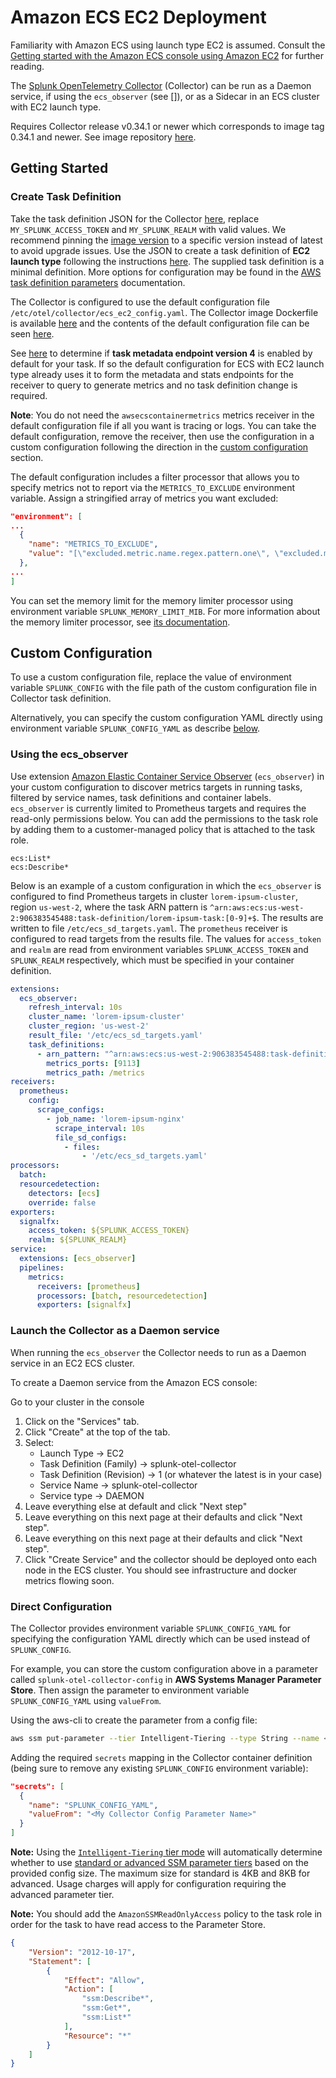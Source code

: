 # Amazon ECS EC2 Deployment

Familiarity with Amazon ECS using launch type EC2 is assumed. Consult the 
[Getting started with the Amazon ECS console using Amazon EC2](https://docs.aws.amazon.com/AmazonECS/latest/developerguide/getting-started-ecs-ec2.html)
for further reading.

The [Splunk OpenTelemetry Collector](https://github.com/signalfx/splunk-otel-collector)
(Collector) can be run as a Daemon service, if using the `ecs_observer` (see []),
or as a Sidecar in an ECS cluster with EC2 launch type.

Requires Collector release v0.34.1 or newer which corresponds to image tag 0.34.1 and newer.
See image repository [here](https://quay.io/repository/signalfx/splunk-otel-collector?tab=tags).

## Getting Started

### Create Task Definition

Take the task definition JSON for the Collector [here](./splunk-otel-collector.json), replace
`MY_SPLUNK_ACCESS_TOKEN` and `MY_SPLUNK_REALM` with valid values.
We recommend pinning the [image version](https://github.com/signalfx/splunk-otel-collector/blob/main/deployments/ecs/ec2/splunk-otel-collector.json#L56) to a specific version instead of latest to avoid upgrade issues. Use the JSON to create a task definition of **EC2 launch type** following
the instructions [here](https://docs.aws.amazon.com/AmazonECS/latest/developerguide/create-task-definition.html).
The supplied task definition is a minimal definition. More options for configuration may be found in the
[AWS task definition parameters](https://docs.aws.amazon.com/AmazonECS/latest/developerguide/task_definition_parameters.html) documentation.

The Collector is configured to use the default configuration file `/etc/otel/collector/ecs_ec2_config.yaml`.
The Collector image Dockerfile is available [here](../../../cmd/otelcol/Dockerfile) and the contents of the default
configuration file can be seen [here](../../../cmd/otelcol/config/collector/ecs_ec2_config.yaml).

See
[here](https://docs.aws.amazon.com/AmazonECS/latest/developerguide/task-metadata-endpoint.html)
to determine if **task metadata endpoint version 4** is enabled by default for your task. If so
the default configuration for ECS with EC2 launch type already uses it to form the metadata and stats endpoints
for the receiver to query to generate metrics and no task definition change is required.

**Note**: You do not need the `awsecscontainermetrics` metrics receiver in the default
configuration file if all you want is tracing or logs. You can take the default configuration,
remove the receiver, then use the configuration in a custom configuration following the direction
in the [custom configuration](#custom-configuration) section.

The default configuration includes a filter processor that allows you to specify metrics not to report via the
`METRICS_TO_EXCLUDE` environment variable. Assign a stringified array of metrics you want excluded:

```json
"environment": [
...
  {
    "name": "METRICS_TO_EXCLUDE",
    "value": "[\"excluded.metric.name.regex.pattern.one\", \"excluded.metric.name.regex.pattern.two\"]"
  },
...
]
```

You can set the memory limit for the memory limiter processor using environment variable `SPLUNK_MEMORY_LIMIT_MIB`.
For more information about the memory limiter processor, see [its documentation](https://github.com/open-telemetry/opentelemetry-collector/blob/main/processor/memorylimiterprocessor/README.md).

## Custom Configuration
To use a custom configuration file, replace the value of environment variable
`SPLUNK_CONFIG` with the file path of the custom configuration file in Collector
task definition.

Alternatively, you can specify the custom configuration YAML directly using environment
variable `SPLUNK_CONFIG_YAML` as describe [below](#direct-configuration).

### Using the ecs_observer
Use extension
[Amazon Elastic Container Service Observer](https://github.com/open-telemetry/opentelemetry-collector-contrib/tree/main/extension/observer/ecsobserver#amazon-elastic-container-service-observer)
(`ecs_observer`) in your custom configuration to discover metrics targets
in running tasks, filtered by service names, task definitions and container labels.
`ecs_observer` is currently limited to Prometheus targets and requires the read-only
permissions below. You can add the permissions to the task role by adding them to a
customer-managed policy that is attached to the task role.
```text
ecs:List*
ecs:Describe*
```

Below is an example of a custom configuration in which the `ecs_observer` is configured to find
Prometheus targets in cluster `lorem-ipsum-cluster`, region `us-west-2`, where the task ARN
pattern is `^arn:aws:ecs:us-west-2:906383545488:task-definition/lorem-ipsum-task:[0-9]+$`.
The results are written to file `/etc/ecs_sd_targets.yaml`. The `prometheus` receiver is
configured to read targets from the results file. The values for `access_token`
and `realm` are read from environment variables `SPLUNK_ACCESS_TOKEN` and `SPLUNK_REALM`
respectively, which must be specified in your container definition.

```yaml
extensions:
  ecs_observer:
    refresh_interval: 10s
    cluster_name: 'lorem-ipsum-cluster'
    cluster_region: 'us-west-2'
    result_file: '/etc/ecs_sd_targets.yaml'
    task_definitions:
      - arn_pattern: "^arn:aws:ecs:us-west-2:906383545488:task-definition/lorem-ipsum-task:[0-9]+$"
        metrics_ports: [9113]
        metrics_path: /metrics
receivers:
  prometheus:
    config:
      scrape_configs:
        - job_name: 'lorem-ipsum-nginx'
          scrape_interval: 10s
          file_sd_configs:
            - files:
                - '/etc/ecs_sd_targets.yaml'
processors:
  batch:
  resourcedetection:
    detectors: [ecs]
    override: false    
exporters:
  signalfx:
    access_token: ${SPLUNK_ACCESS_TOKEN}
    realm: ${SPLUNK_REALM}
service:
  extensions: [ecs_observer]
  pipelines:
    metrics:
      receivers: [prometheus]
      processors: [batch, resourcedetection]
      exporters: [signalfx]
```

### Launch the Collector as a Daemon service

When running the `ecs_observer` the Collector needs to run as a Daemon service in an EC2 ECS cluster.

To create a Daemon service from the Amazon ECS console:

Go to your cluster in the console

1. Click on the "Services" tab.
2. Click "Create" at the top of the tab.
3. Select:
   - Launch Type -> EC2
   - Task Definition (Family) -> splunk-otel-collector
   - Task Definition (Revision) -> 1 (or whatever the latest is in your case)
   - Service Name -> splunk-otel-collector
   - Service type -> DAEMON
4. Leave everything else at default and click "Next step"
5. Leave everything on this next page at their defaults and click "Next step". 
6. Leave everything on this next page at their defaults and click "Next step". 
7. Click "Create Service" and the collector should be deployed onto each node in the ECS cluster. You should see infrastructure and docker metrics flowing soon.

### Direct Configuration

The Collector provides environment variable `SPLUNK_CONFIG_YAML` for specifying the
configuration YAML directly which can be used instead of `SPLUNK_CONFIG`.

For example, you can store the custom configuration above in a parameter called
`splunk-otel-collector-config` in **AWS Systems Manager Parameter Store**. Then
assign the parameter to environment variable `SPLUNK_CONFIG_YAML` using `valueFrom`.

Using the aws-cli to create the parameter from a config file:

```bash
aws ssm put-parameter --tier Intelligent-Tiering --type String --name <My Collector Config Parameter Name> --value file://<my-collector-config.yaml>
```

Adding the required `secrets` mapping in the Collector container definition (being sure to remove any existing `SPLUNK_CONFIG` environment variable):

```json
"secrets": [
  {
    "name": "SPLUNK_CONFIG_YAML",
    "valueFrom": "<My Collector Config Parameter Name>"
  }
]
```

**Note:** Using the [`Intelligent-Tiering` tier mode](https://docs.aws.amazon.com/cli/latest/reference/ssm/put-parameter.html) will automatically
determine whether to use [standard or advanced SSM parameter tiers](https://docs.aws.amazon.com/systems-manager/latest/userguide/parameter-store-advanced-parameters.html) based on the provided config size. The maximum size for standard is 4KB and 8KB for advanced. Usage charges will apply for configuration requiring the advanced parameter tier.

**Note:** You should add the `AmazonSSMReadOnlyAccess` policy to the task role in order for
the task to have read access to the Parameter Store.

```json
{
    "Version": "2012-10-17",
    "Statement": [
        {
            "Effect": "Allow",
            "Action": [
                "ssm:Describe*",
                "ssm:Get*",
                "ssm:List*"
            ],
            "Resource": "*"
        }
    ]
}
```
